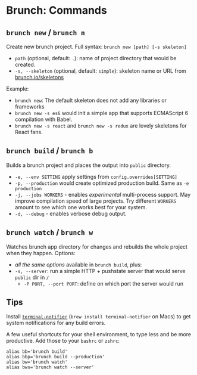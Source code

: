 # Brunch: Commands

## `brunch new` / `brunch n`

Create new brunch project. Full syntax: `brunch new [path] [-s skeleton]`

* `path` (optional, default: `.`): name of project directory that would be created.
* `-s, --skeleton` (optional, default: `simple`): skeleton name or URL from [brunch.io/skeletons](http://brunch.io/skeletons)

Example:

- `brunch new`: The default skeleton does not add any libraries or frameworks
- `brunch new -s es6` would init a simple app that supports ECMAScript 6 compilation with Babel.
- `brunch new -s react` and `brunch new -s redux` are lovely skeletons for React fans.

## `brunch build` / `brunch b`

Builds a brunch project and places the output into `public` directory.

* `-e, --env SETTING` apply settings from `config.overrides[SETTING]`
* `-p, --production` would create optimized production build. Same as `-e production`
* `-j, --jobs WORKERS` - enables *experimental* multi-process support.
May improve compilation speed of large projects.
Try different `WORKERS` amount to see which one works best for your system.
* `-d, --debug` - enables verbose debug output.

## `brunch watch` / `brunch w`

Watches brunch app directory for changes and rebuilds the whole project when they happen. Options:

* *all the same options* available in `brunch build`, plus:
* `-s, --server`: run a simple HTTP + pushstate server that would serve `public` dir in `/`
    * `-P PORT, --port PORT`: define on which port the server would run

## Tips

Install [`terminal-notifier`](https://github.com/alloy/terminal-notifier) (`brew install terminal-notifier` on Macs) to get system notifications for any build errors.

A few useful shortcuts for your shell environment, to type less and be more productive.
Add those to your `bashrc` or `zshrc`:

```
alias bb='brunch build'
alias bbp='brunch build --production'
alias bw='brunch watch'
alias bws='brunch watch --server'
```
